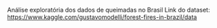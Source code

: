 Análise exploratória dos dados de queimadas no Brasil
Link do dataset: https://www.kaggle.com/gustavomodelli/forest-fires-in-brazil/data